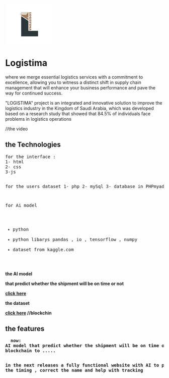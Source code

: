 <img src=logo.png width="150px">
<h1>L o g i s t i m a</h1>

<p>where we merge essential logistics services with a commitment to excellence, allowing you to witness a distinct shift in supply chain management that will enhance your business performance and pave the way for continued success. </p>
 
<p>"LOGISTIMA" project is an integrated and innovative solution to improve the logistics industry in the Kingdom of Saudi Arabia, which was developed based on a research study that showed that 84.5% of individuals face problems in logistics operations</p>

 
 //the video 

<h2>the Technologies</h2>
<pre>
for the interface :
1- html
2- css
3-js 

for the users dataset
1- php 
2- mySql
3- database in PHPmyadmain

for Ai model 
- python
- python libarys pandas , io , tensorflow , numpy
- dataset from kaggle.com
</pre>
<b>the AI model<b>
<p>that predict whether the shipment will be on time or not</p>
<a href="https://colab.research.google.com/drive/1JhI9kcPx018KjOeXPBPISdM5ZkQPv9bE?usp=sharing">click here</a>
<br>
<p>the dataset</p>
<a href="https://drive.google.com/file/d/1_IUBFAKgjpeBt-9cx4NZ9DRsPTRgErKT/view?usp=sharing">click here</a>
//blockchin 

<h2>the features </h2>
<pre>
  now: 
AI model that predict whether the shipment will be on time or not
blockchain to .....

in the next releases
a fully functional website with AI to predict the timing , correct the name and help with tracking
</pre>

